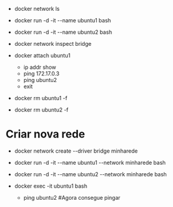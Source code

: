 - docker network ls

- docker run -d -it --name ubuntu1 bash

- docker run -d -it --name ubuntu2 bash

- docker network inspect bridge

- docker attach ubuntu1
  - ip addr show
  - ping 172.17.0.3
  - ping ubuntu2
  - exit

- docker rm ubuntu1 -f
- docker rm ubuntu2 -f

# Criar nova rede

- docker network create --driver bridge minharede

- docker run -d -it --name ubuntu1 --network minharede bash
- docker run -d -it --name ubuntu2 --network minharede bash

- docker exec -it ubuntu1 bash
  - ping ubuntu2 #Agora consegue pingar


